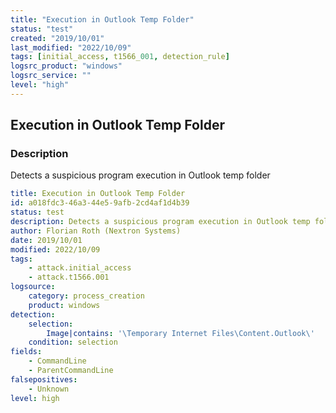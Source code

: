 ```yaml
---
title: "Execution in Outlook Temp Folder"
status: "test"
created: "2019/10/01"
last_modified: "2022/10/09"
tags: [initial_access, t1566_001, detection_rule]
logsrc_product: "windows"
logsrc_service: ""
level: "high"
---
```


## Execution in Outlook Temp Folder

### Description

Detects a suspicious program execution in Outlook temp folder

```yml
title: Execution in Outlook Temp Folder
id: a018fdc3-46a3-44e5-9afb-2cd4af1d4b39
status: test
description: Detects a suspicious program execution in Outlook temp folder
author: Florian Roth (Nextron Systems)
date: 2019/10/01
modified: 2022/10/09
tags:
    - attack.initial_access
    - attack.t1566.001
logsource:
    category: process_creation
    product: windows
detection:
    selection:
        Image|contains: '\Temporary Internet Files\Content.Outlook\'
    condition: selection
fields:
    - CommandLine
    - ParentCommandLine
falsepositives:
    - Unknown
level: high

```
